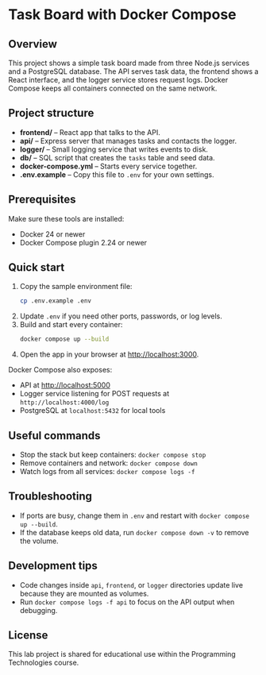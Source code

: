 # Task Board with Docker Compose

## Overview
This project shows a simple task board made from three Node.js services and a PostgreSQL database. The API serves task data, the frontend shows a React interface, and the logger service stores request logs. Docker Compose keeps all containers connected on the same network.

## Project structure
- **frontend/** – React app that talks to the API.
- **api/** – Express server that manages tasks and contacts the logger.
- **logger/** – Small logging service that writes events to disk.
- **db/** – SQL script that creates the `tasks` table and seed data.
- **docker-compose.yml** – Starts every service together.
- **.env.example** – Copy this file to `.env` for your own settings.

## Prerequisites
Make sure these tools are installed:
- Docker 24 or newer
- Docker Compose plugin 2.24 or newer

## Quick start
1. Copy the sample environment file:
   ```bash
   cp .env.example .env
   ```
2. Update `.env` if you need other ports, passwords, or log levels.
3. Build and start every container:
   ```bash
   docker compose up --build
   ```
4. Open the app in your browser at [http://localhost:3000](http://localhost:3000).

Docker Compose also exposes:
- API at [http://localhost:5000](http://localhost:5000)
- Logger service listening for POST requests at `http://localhost:4000/log`
- PostgreSQL at `localhost:5432` for local tools

## Useful commands
- Stop the stack but keep containers: `docker compose stop`
- Remove containers and network: `docker compose down`
- Watch logs from all services: `docker compose logs -f`

## Troubleshooting
- If ports are busy, change them in `.env` and restart with `docker compose up --build`.
- If the database keeps old data, run `docker compose down -v` to remove the volume.

## Development tips
- Code changes inside `api`, `frontend`, or `logger` directories update live because they are mounted as volumes.
- Run `docker compose logs -f api` to focus on the API output when debugging.

## License
This lab project is shared for educational use within the Programming Technologies course.
